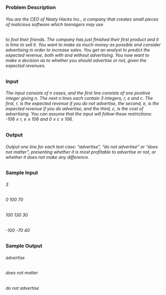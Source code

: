 ### Problem Description
###### You are the CEO of Nasty Hacks Inc., a company that creates small pieces of malicious software which teenagers may use
###### to fool their friends. The company has just finished their first product and it is time to sell it. You want to make as much money as possible and consider advertising in order to increase sales. You get an analyst to predict the expected revenue, both with and without advertising. You now want to make a decision as to whether you should advertise or not, given the expected revenues.

 

### Input
###### The input consists of n cases, and the first line consists of one positive integer giving n. The next n lines each contain 3 integers, r, e and c. The first, r, is the expected revenue if you do not advertise, the second, e, is the expected revenue if you do advertise, and the third, c, is the cost of advertising. You can assume that the input will follow these restrictions: -106 ≤ r, e ≤ 106 and 0 ≤ c ≤ 106.
 

### Output
###### Output one line for each test case: “advertise”, “do not advertise” or “does not matter”, presenting whether it is most profitable to advertise or not, or whether it does not make any difference.
 

### Sample Input
###### 3
###### 0 100 70
###### 100 130 30
###### -100 -70 40
 

### Sample Output
###### advertise
###### does not matter
###### do not advertise
